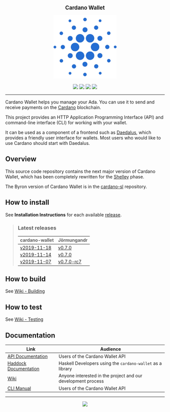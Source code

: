 <p align="center">
  <big><strong>Cardano Wallet</strong></big>
</p>

<p align="center">
  <img width="200" src=".github/images/cardano-logo.png"/>
</p>

<p align="center">
  <a href="https://github.com/input-output-hk/cardano-wallet/releases"><img src="https://img.shields.io/github/release-pre/input-output-hk/cardano-wallet.svg?style=for-the-badge" /></a>
  <a href="https://buildkite.com/input-output-hk/cardano-wallet"><img src="https://img.shields.io/buildkite/7ea3dac7a16f066d8dfc8f426a9a9f7a2131e899cd96c444cf/master?label=BUILD&style=for-the-badge"/></a>
  <a href="https://buildkite.com/input-output-hk/cardano-wallet-nightly"><img src="https://img.shields.io/buildkite/59ea9363b8526e867005ca8839db47715bc5f661f36e490143/master?label=BENCHMARK&style=for-the-badge" /></a>
  <a href="https://travis-ci.org/input-output-hk/cardano-wallet"><img src="https://img.shields.io/travis/input-output-hk/cardano-wallet.svg?label=DOCS&style=for-the-badge" /></a>
  <!-- 
  <a href="https://coveralls.io/github/input-output-hk/cardano-wallet?branch=HEAD"><img src="https://img.shields.io/coveralls/github/input-output-hk/cardano-wallet/HEAD?style=for-the-badge" /></a>
  -->
</p>

<hr/>

Cardano Wallet helps you manage your Ada. You can use it to send and
receive payments on the [Cardano](https://www.cardano.org) blockchain.

This project provides an HTTP Application Programming Interface (API)
and command-line interface (CLI) for working with your wallet.

It can be used as a component of a frontend such as
[Daedalus](https://daedaluswallet.io), which provides a friendly user
interface for wallets. Most users who would like to use Cardano should
start with Daedalus.

## Overview

This source code repository contains the next major version of Cardano
Wallet, which has been completely rewritten for the
[Shelley](https://cardanoroadmap.com/) phase.

The Byron version of Cardano Wallet is in the
[cardano-sl](https://github.com/input-output-hk/cardano-sl)
repository.

## How to install

See **Installation Instructions** for each available [release](https://github.com/input-output-hk/cardano-wallet/releases).

> ### Latest releases
> 
> | cardano-wallet                                                                            | Jörmungandr                                                                          |
> | ---                                                                                       | ---                                                                                  |
> | [v2019-11-18](https://github.com/input-output-hk/cardano-wallet/releases/tag/v2019-11-18) | [v0.7.0](https://github.com/input-output-hk/jormungandr/releases/tag/v0.7.0)         |
> | [v2019-11-14](https://github.com/input-output-hk/cardano-wallet/releases/tag/v2019-11-14) | [v0.7.0](https://github.com/input-output-hk/jormungandr/releases/tag/v0.7.0)         |
> | [v2019-11-07](https://github.com/input-output-hk/cardano-wallet/releases/tag/v2019-11-07) | [v0.7.0-rc7](https://github.com/input-output-hk/jormungandr/releases/tag/v0.7.0-rc7) |

## How to build

See [Wiki - Building](https://github.com/input-output-hk/cardano-wallet/wiki/Building)

## How to test

See [Wiki - Testing](https://github.com/input-output-hk/cardano-wallet/wiki/Testing)

## Documentation

| Link                                                                                               | Audience                                                     |
| ---                                                                                                | ---                                                          |
| [API Documentation](https://input-output-hk.github.io/cardano-wallet/api/edge)                     | Users of the Cardano Wallet API                              |
| [Haddock Documentation](https://input-output-hk.github.io/cardano-wallet/haddock/edge)             | Haskell Developers using the `cardano-wallet` as a library   |
| [Wiki](https://github.com/input-output-hk/cardano-wallet/wiki)                                     | Anyone interested in the project and our development process |
| [CLI Manual](https://github.com/input-output-hk/cardano-wallet/wiki/Wallet-command-line-interface) | Users of the Cardano Wallet API                              |

<hr/>

<p align="center">
  <a href="https://github.com/input-output-hk/cardano-wallet/blob/master/LICENSE"><img src="https://img.shields.io/github/license/input-output-hk/cardano-wallet.svg?style=for-the-badge" /></a>
</p>
